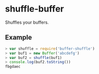 # shuffle-buffer

Shuffles your buffers.

## Example

```js
> var shuffle = require('buffer-shuffle')
> var buf1 = new Buffer('abcdefg')
> var buf2 = shuffle(buf1)
> console.log(buf2.toString())
fbgdaec
```

